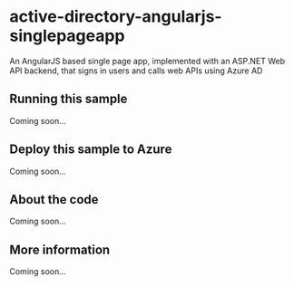 # active-directory-angularjs-singlepageapp
An AngularJS based single page app, implemented with an ASP.NET Web API backend, that signs in users and calls web APIs using Azure AD
## Running this sample
Coming soon...
## Deploy this sample to Azure
Coming soon...
## About the code
Coming soon...
## More information
Coming soon...